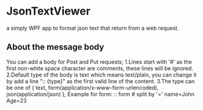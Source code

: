 # JsonTextViewer #
a simply WPF app to format json text that return from a web request.


## About the message body ##
You can add a body for Post and Put requests;
1.Lines start with '#' as the first non-white space character are comments, these lines will be ignored.
2.Default type of the body is text which means text/plain, you can change it by add a line ":: {type}" as the first valid line of the content.
3.The type can be one of { text, form(application/x-www-form-urlencoded), json(application/json) }, 
Example for form:
    :: form
	# split by '='
    name=John
    Age=23
